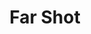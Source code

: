 ---
title: "Far Shot"

feat:
  types: ["General", "Fighter"]
  prerequisite: |
    Point Blank Shot.
  benefit: |
    When you use a projectile weapon, such as a bow, its range increment increases by one-half (multiply by 1&#189;). When you use a thrown weapon, its range increment is doubled.
  special: |
    A fighter may select Far Shot as one of his fighter bonus feats.
---